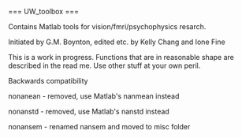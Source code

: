 
=== UW_toolbox ===

Contains Matlab tools for vision/fmri/psychophysics resarch.  

Initiated by G.M. Boynton, edited etc. by Kelly Chang and Ione Fine

This is a work in progress. Functions that are in reasonable shape are described in the read me. Use other stuff at your own peril.




Backwards compatibility

nonanean - removed, use Matlab's nanmean instead

nonanstd - removed, use Matlab's nanstd instead

nonansem - renamed nansem and moved to misc folder




